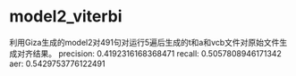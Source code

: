 # model2_viterbi
利用Giza生成的model2对491句对运行5遍后生成的t和a和vcb文件对原始文件生成对齐结果。
precision: 0.4192316168368471
recall: 0.5057808946171342
aer: 0.5429753776122491
